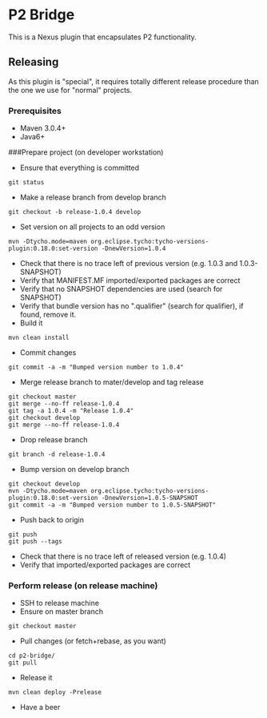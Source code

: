 # P2 Bridge

This is a Nexus plugin that encapsulates P2 functionality.

## Releasing

As this plugin is "special", it requires totally different release procedure
than the one we use for "normal" projects.

### Prerequisites

* Maven 3.0.4+
* Java6+

###Prepare project (on developer workstation)
* Ensure that everything is committed
```
git status
```

* Make a release branch from develop branch
```
git checkout -b release-1.0.4 develop
```

* Set version on all projects to an odd version
```
mvn -Dtycho.mode=maven org.eclipse.tycho:tycho-versions-plugin:0.18.0:set-version -DnewVersion=1.0.4
```

* Check that there is no trace left of previous version (e.g. 1.0.3 and 1.0.3-SNAPSHOT)
* Verify that MANIFEST.MF imported/exported packages are correct
* Verify that no SNAPSHOT dependencies are used (search for SNAPSHOT)
* Verify that bundle version has no ".qualifier" (search for qualifier), if found, remove it.
* Build it
```
mvn clean install
```

* Commit changes
```
git commit -a -m "Bumped version number to 1.0.4"
```

* Merge release branch to mater/develop and tag release
```
git checkout master
git merge --no-ff release-1.0.4
git tag -a 1.0.4 -m "Release 1.0.4"
git checkout develop
git merge --no-ff release-1.0.4
```

* Drop release branch
```
git branch -d release-1.0.4
```

* Bump version on develop branch
```
git checkout develop
mvn -Dtycho.mode=maven org.eclipse.tycho:tycho-versions-plugin:0.18.0:set-version -DnewVersion=1.0.5-SNAPSHOT
git commit -a -m "Bumped version number to 1.0.5-SNAPSHOT"
```

* Push back to origin
```
git push
git push --tags
```

* Check that there is no trace left of released version (e.g. 1.0.4)
* Verify that imported/exported packages are correct

### Perform release (on release machine)

* SSH to release machine
* Ensure on master branch
```
git checkout master
```

* Pull changes (or fetch+rebase, as you want)
```
cd p2-bridge/
git pull
```

* Release it
```
mvn clean deploy -Prelease
```

* Have a beer
